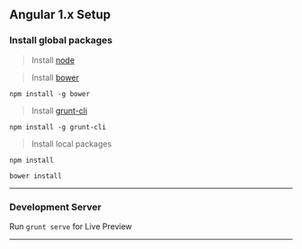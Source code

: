  

## Angular 1.x Setup

### Install global packages

> Install [node](https://nodejs.org/en/download/)

<!-- -->

> Install [bower](https://www.npmjs.com/package/bower)

`npm install -g bower`

> Install [grunt-cli](https://www.npmjs.com/package/grunt-cli)

`npm install -g grunt-cli`

> Install local packages

`npm install`

`bower install`

---

### Development Server

Run `grunt serve` for Live Preview

---
 